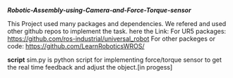 ***Robotic-Assembly-using-Camera-and-Force-Torque-sensor***

This Project used many packages and dependencies. We refered and used other github repos to implement the task.
here the Link:
For UR5 packages: https://github.com/ros-industrial/universal_robot
For other packeges or code: https://github.com/LearnRoboticsWROS/

**script**
sim.py is python script for implementing force/torque sensor to get the real time feedback and adjust the object.[in progess]

